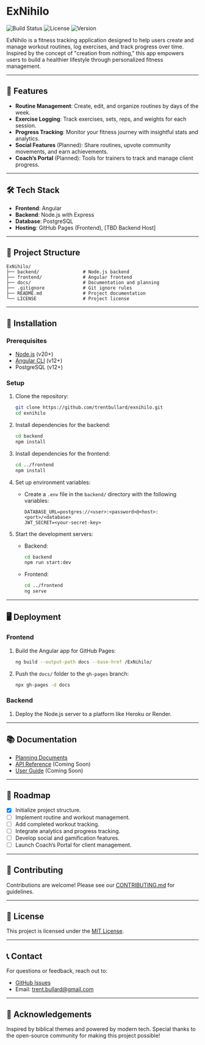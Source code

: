 # ExNihilo

![Build Status](https://img.shields.io/badge/build-passing-brightgreen)
![License](https://img.shields.io/badge/license-MIT-blue)
![Version](https://img.shields.io/badge/version-0.1.0-lightgrey)

ExNihilo is a fitness tracking application designed to help users create and manage workout routines, log exercises, and track progress over time. Inspired by the concept of "creation from nothing," this app empowers users to build a healthier lifestyle through personalized fitness management.

---

## 🚀 Features
- **Routine Management**: Create, edit, and organize routines by days of the week.
- **Exercise Logging**: Track exercises, sets, reps, and weights for each session.
- **Progress Tracking**: Monitor your fitness journey with insightful stats and analytics.
- **Social Features** (Planned): Share routines, upvote community movements, and earn achievements.
- **Coach’s Portal** (Planned): Tools for trainers to track and manage client progress.

---

## 🛠️ Tech Stack
- **Frontend**: Angular
- **Backend**: Node.js with Express
- **Database**: PostgreSQL
- **Hosting**: GitHub Pages (Frontend), [TBD Backend Host]

---

## 📁 Project Structure
```plaintext
ExNihilo/
├── backend/                # Node.js backend
├── frontend/               # Angular frontend
├── docs/                   # Documentation and planning
├── .gitignore              # Git ignore rules
├── README.md               # Project documentation
└── LICENSE                 # Project license
```

---

## 🔧 Installation

### Prerequisites
- [Node.js](https://nodejs.org/) (v20+)
- [Angular CLI](https://angular.io/cli) (v12+)
- PostgreSQL (v12+)

### Setup
1. Clone the repository:
   ```bash
   git clone https://github.com/trentbullard/exnihilo.git
   cd exnihilo
   ```

2. Install dependencies for the backend:
   ```bash
   cd backend
   npm install
   ```

3. Install dependencies for the frontend:
   ```bash
   cd ../frontend
   npm install
   ```

4. Set up environment variables:
   - Create a `.env` file in the `backend/` directory with the following variables:
     ```env
     DATABASE_URL=postgres://<user>:<password>@<host>:<port>/<database>
     JWT_SECRET=<your-secret-key>
     ```

5. Start the development servers:
   - Backend:
     ```bash
     cd backend
     npm run start:dev
     ```
   - Frontend:
     ```bash
     cd ../frontend
     ng serve
     ```

---

## 🖥️ Deployment
### Frontend
1. Build the Angular app for GitHub Pages:
   ```bash
   ng build --output-path docs --base-href /ExNihilo/
   ```
2. Push the `docs/` folder to the `gh-pages` branch:
   ```bash
   npx gh-pages -d docs
   ```

### Backend
1. Deploy the Node.js server to a platform like Heroku or Render.

---

## 📚 Documentation
- [Planning Documents](./docs/planning/)
- [API Reference](./docs/api-reference.md) (Coming Soon)
- [User Guide](./docs/user-guide.md) (Coming Soon)

---

## 🎯 Roadmap
- [x] Initialize project structure.
- [ ] Implement routine and workout management.
- [ ] Add completed workout tracking.
- [ ] Integrate analytics and progress tracking.
- [ ] Develop social and gamification features.
- [ ] Launch Coach’s Portal for client management.

---

## 🤝 Contributing
Contributions are welcome! Please see our [CONTRIBUTING.md](./CONTRIBUTING.md) for guidelines.

---

## 📄 License
This project is licensed under the [MIT License](./LICENSE).

---

## 📞 Contact
For questions or feedback, reach out to:
- [GitHub Issues](https://github.com/trentbullard/exnihilo/issues)
- Email: [trent.bullard@gmail.com](mailto:trent.bullard@gmail.com)

---

## 🙌 Acknowledgements
Inspired by biblical themes and powered by modern tech. Special thanks to the open-source community for making this project possible!
